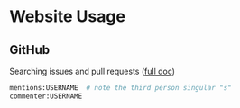 # Website Usage

## GitHub

Searching issues and pull requests ([full doc][github search issues])

```bash
mentions:USERNAME  # note the third person singular "s"
commenter:USERNAME
```

[github search issues]: https://docs.github.com/en/github/searching-for-information-on-github/searching-issues-and-pull-requests

